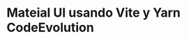 # Mateial UI usando Vite y Yarn  CodeEvolution


<!--  

https://www.youtube.com/watch?v=BHEPVdfBAqE&list=PLC3y8-rFHvwh-K9mDlrrcDywl7CeVL2rO 

- conocimientos

- instalamos MUI
yarn add @mui/material @emotion/react @emotion/styled


- Instalamos iconos
yarn add @mui/icons-material





Verificar video 10 = checkbox


  const [expanded, setExpanded] = useState <string | false> (false);

   const onChange = (isExpanded: boolean, panel: string) => {
    setExpanded(isExpanded? panel : false)
  }
  


  edge='start' color='inherit' = inherit = heredado



M20_Menu no muestra bien, acá el video
//https://www.youtube.com/watch?v=vYL2wfmF3OQ&list=PLC3y8-rFHvwh-K9mDlrrcDywl7CeVL2rO&index=25



Stack viene a ser como un div


<Stack spacing={2} direction='row' m={4}>



box también se usa como div

href es igual a hash ya que lo que hacemos realmente no tiene que navegar en otro lugar, se puede agregar cualquier enlace externo y funcionará bien

-->










